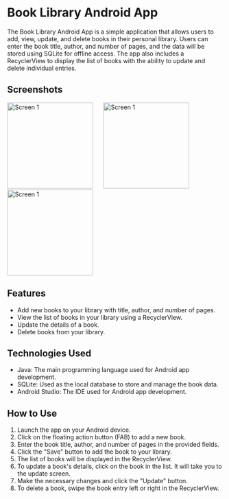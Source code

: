 # Book Library Android App

The Book Library Android App is a simple application that allows users to add, view, update, and delete books in their personal library. Users can enter the book title, author, and number of pages, and the data will be stored using SQLite for offline access. The app also includes a RecyclerView to display the list of books with the ability to update and delete individual entries.

## Screenshots

<img src="app/mmp1.png" alt="Screen 1" width="200" style="margin-right: 20"/> <img src="app/mmp2.png" alt="Screen 1" width="200"/> <img src="app/mmp3.png" alt="Screen 1" width="200"/> 

## Features

- Add new books to your library with title, author, and number of pages.
- View the list of books in your library using a RecyclerView.
- Update the details of a book.
- Delete books from your library.

## Technologies Used

- Java: The main programming language used for Android app development.
- SQLite: Used as the local database to store and manage the book data.
- Android Studio: The IDE used for Android app development.


## How to Use

1. Launch the app on your Android device.
2. Click on the floating action button (FAB) to add a new book.
3. Enter the book title, author, and number of pages in the provided fields.
4. Click the "Save" button to add the book to your library.
5. The list of books will be displayed in the RecyclerView.
6. To update a book's details, click on the book in the list. It will take you to the update screen.
7. Make the necessary changes and click the "Update" button.
8. To delete a book, swipe the book entry left or right in the RecyclerView.



